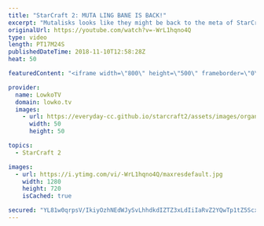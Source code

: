 ```yaml
---
title: "StarCraft 2: MUTA LING BANE IS BACK!"
excerpt: "Mutalisks looks like they might be back to the meta of StarCraft 2! Subscribe for more videos: http://lowko.tv/youtube Battlecruiser death ball: https://www.youtube.com/watch?v=76dtdyA2mS4  DRG vs TIME in a really fun match of StarCraft 2. The new multiplayer balance patch makes Mutalisks once again"
originalUrl: https://youtube.com/watch?v=-WrL1hqno4Q
type: video
length: PT17M24S
publishedDateTime: 2018-11-10T12:58:28Z
heat: 50

featuredContent: "<iframe width=\"800\" height=\"500\" frameborder=\"0\" src=\"https://www.youtube.com/embed/-WrL1hqno4Q\" allow=\"accelerometer; autoplay; encrypted-media; gyroscope; picture-in-picture\" allowfullscreen></iframe>"

provider:
  name: LowkoTV
  domain: lowko.tv
  images:
    - url: https://everyday-cc.github.io/starcraft2/assets/images/organizations/lowko.tv-50x50.jpg
      width: 50
      height: 50

topics:
  - StarCraft 2

images:
  - url: https://i.ytimg.com/vi/-WrL1hqno4Q/maxresdefault.jpg
    width: 1280
    height: 720
    isCached: true

secured: "YL81w0qrpsV/IkiyOzhNEdWJySvLhhdkdIZTZ3xLdIiIaRvZ2YQwTp1tZ5Scx8tQLlzpNeMjz6ddFa173o3loUKeNFHR7oN6WiusWKYEhGmINwjgGzgYFD1IJWFuiRKlH6fluoOuNVA6023V68A0u3J6xt8OIa5+VEUZGIA22aqoBFndX19bO1e7UD61eQV+ltX1DA76fQ15zrnvd/xFlBKbYX0Qmx5ZWNiB/vlukG6/FwLeVmnMRRRXLuidued0qW+EHJYe04jqtu3xmdHWtP/IVtDbqJI/dtvRi/0l6gkC2ZDVNl+o0Ur3gWQ02wz8/NOZaGorSVqJiIn1xPMfKzQdM+JUxrssPN82iRuTvMB+rGI8s58JEFnJupnUEUy+iatXP7Fn0Rpc3ooSpThloBaXmSqMBX2b0bFYMJkNXt4=;lRhEG0gV0bPkE/BnhFCTYg=="
---
```


